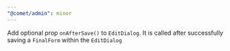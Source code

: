 ```yaml
---
"@comet/admin": minor
---
```


Add optional prop `onAfterSave()` to `EditDialog`. It is called after successfully saving a `FinalForm` within the `EditDialog`
